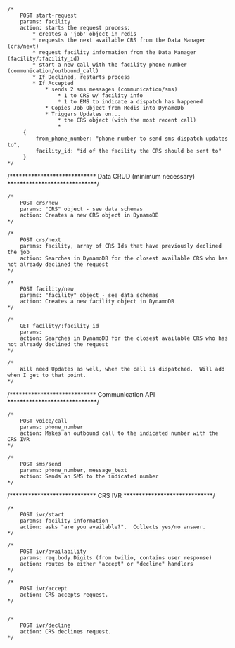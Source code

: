     /*
        POST start-request
        params: facility
        action: starts the request process:
            * creates a 'job' object in redis
            * requests the next available CRS from the Data Manager (crs/next)
            * request facility information from the Data Manager (facility/:facility_id)
            * start a new call with the facility phone number (communication/outbound_call)
            * If Declined, restarts process
            * If Accepted
                * sends 2 sms messages (communication/sms)
                    * 1 to CRS w/ facility info
                    * 1 to EMS to indicate a dispatch has happened
                * Copies Job Object from Redis into DynamoDb
                * Triggers Updates on...
                    * the CRS object (with the most recent call)
                    *
         {
             from_phone_number: "phone number to send sms dispatch updates to",
             facility_id: "id of the facility the CRS should be sent to"
         }
    */



/****************************
    Data CRUD (minimum necessary)
*****************************/

    /*
        POST crs/new
        params: "CRS" object - see data schemas
        action: Creates a new CRS object in DynamoDB
    */

    /*
        POST crs/next
        params: facility, array of CRS Ids that have previously declined the job
        action: Searches in DynamoDB for the closest available CRS who has not already declined the request
    */

    /*
        POST facility/new
        params: "facility" object - see data schemas
        action: Creates a new facility object in DynamoDB
    */

    /*
        GET facility/:facility_id
        params:
        action: Searches in DynamoDB for the closest available CRS who has not already declined the request
    */

    /*
        Will need Updates as well, when the call is dispatched.  Will add when I get to that point.
    */


/****************************
     Communication API
*****************************/

    /*
        POST voice/call
        params: phone_number
        action: Makes an outbound call to the indicated number with the CRS IVR
    */

    /*
        POST sms/send
        params: phone_number, message_text
        action: Sends an SMS to the indicated number
    */


/****************************
     CRS IVR
*****************************/

    /*
        POST ivr/start
        params: facility information
        action: asks "are you available?".  Collects yes/no answer.
    */

    /*
        POST ivr/availability
        params: req.body.Digits (from twilio, contains user response)
        action: routes to either "accept" or "decline" handlers
    */

    /*
        POST ivr/accept
        action: CRS accepts request.
    */


    /*
        POST ivr/decline
        action: CRS declines request.
    */